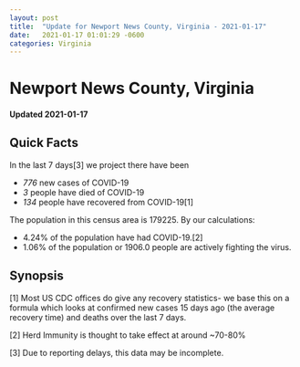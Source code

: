 ```yaml
---
layout: post
title:  "Update for Newport News County, Virginia - 2021-01-17"
date:   2021-01-17 01:01:29 -0600
categories: Virginia
---
```


# Newport News County, Virginia
#### Updated 2021-01-17

## Quick Facts

In the last 7 days[3] we project there have been
- *776* new cases of COVID-19
- *3* people have died of COVID-19
- *134* people have recovered from COVID-19[1]

The population in this census area is 179225. By our calculations:
- 4.24% of the population have had COVID-19.[2]
- 1.06% of the population or 1906.0 people are actively fighting the virus.

## Synopsis




[1] Most US CDC offices do give any recovery statistics- we base this on a formula which looks at confirmed new cases
15 days ago (the average recovery time) and deaths over the last 7 days.

[2] Herd Immunity is thought to take effect at around ~70-80%

[3] Due to reporting delays, this data may be incomplete.
 
    
